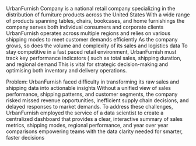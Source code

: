 UrbanFurnish
Company is a national retail company specializing in the
distribution of furniture products across the United States With a wide
range of products spanning tables, chairs, bookcases, and home furnishings
the company serves both individual consumers and corporate clients
UrbanFurnish operates across multiple regions and relies on various
shipping modes to meet customer demands efficiently
As the company grows, so does the volume and complexity of its sales and
logistics data To stay competitive in a fast paced retail environment,
UrbanFurnish must track key performance indicators ( such as total
sales, shipping duration, and regional demand This is vital for strategic
decision-making and optimising both inventory and delivery operations.

Problem:
UrbanFurnish
faced difficulty in transforming its raw sales and shipping
data into actionable insights Without a unified view of sales
performance, shipping patterns, and customer segments, the
company risked missed revenue opportunities, inefficient supply
chain decisions, and delayed responses to market demands.
To address these challenges, UrbanFurnish employed the service of a data
scientist to create a centralized dashboard that provides a clear,
interactive summary of sales metrics, shipping modes, regional
performance, and year over year comparisons empowering teams
with the data clarity needed for smarter, faster decisions
